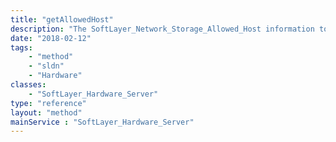 ```yaml
---
title: "getAllowedHost"
description: "The SoftLayer_Network_Storage_Allowed_Host information to connect this server to Network Storage volumes that require access control lists."
date: "2018-02-12"
tags:
    - "method"
    - "sldn"
    - "Hardware"
classes:
    - "SoftLayer_Hardware_Server"
type: "reference"
layout: "method"
mainService : "SoftLayer_Hardware_Server"
---
```

